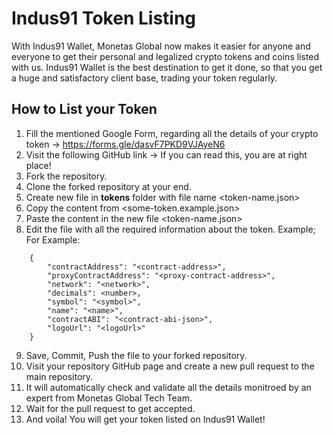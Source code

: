# Indus91 Token Listing
With Indus91 Wallet, Monetas Global now makes it easier for anyone and everyone to get their personal and legalized crypto tokens and coins listed with us. Indus91 Wallet is the best destination to get it done, so that you get a huge and satisfactory client base, trading your token regularly.

## How to List your Token

1. Fill the mentioned Google Form, regarding all the details of your crypto token → https://forms.gle/dasvF7PKD9VJAyeN6
2. Visit the following GitHub link → If you can read this, you are at right place!
3. Fork the repository.
4. Clone the forked repository at your end.
5. Create new file in <b>tokens</b> folder with file name <token-name.json>
6. Copy the content from <some-token.example.json>
7. Paste the content in the new file <token-name.json>
8. Edit the file with all the required information about the token.
Example;
For Example:
```
    {
        "contractAddress": "<contract-address>",
        "proxyContractAddress": "<proxy-contract-address>",
        "network": "<network>",
        "decimals": <number>,
        "symbol": "<symbol>",
        "name": "<name>",
        "contractABI": "<contract-abi-json>",
        "logoUrl": "<logoUrl>"
    }
```
9. Save, Commit, Push the file to your forked repository.
10. Visit your repository GitHub page and create a new pull request to the main repository.
11. It will automatically check and validate all the details monitroed by an expert from Monetas Global Tech Team.
12. Wait for the pull request to get accepted.
13. And voila! You will get your token listed on Indus91 Wallet!


